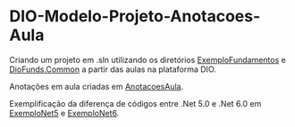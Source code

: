 # DIO-Modelo-Projeto-Anotacoes-Aula

Criando um projeto em .sln utilizando os diretórios [ExemploFundamentos](/ExemploFundamentos) e [DioFunds.Common](/DioFunds.Common) a partir das aulas na plataforma DIO.

Anotações em aula criadas em [AnotacoesAula](/AnotacoesAula/AnotacoesAula.csproj).

Exemplificação da diferença de códigos entre .Net 5.0 e .Net 6.0 em [ExemploNet5](/ExemploNet5) e [ExemploNet6](/ExemploNet6).
